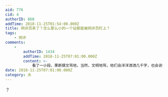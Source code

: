 ```yaml
---
aid: 776
cid: 4
authorID: 860
addTime: 2018-11-25T01:54:00.000Z
title: 网评员来了？怎么那么小的一个站都能被网评员盯上？
tags:
    - 网评
comments:
    -
        authorID: 1434
        addTime: 2018-11-25T07:01:00.000Z
        content: >-
            看了一小段，果断撰文骂他，当然，文明地骂，他们会洋洋洒洒几千字，也会说句阿三、小日本、越南猴子、非洲野人不足惧。反他们，他们无所不用其极。
date: 2018-11-25T07:01:00.000Z
category: 水
---
```


？
